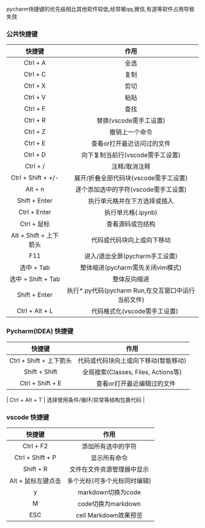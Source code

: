 pycharm快捷键的优先级相比其他软件较低,经常被qq,微信,有道等软件占用导致失效

### 公共快捷键

|        快捷键         |                 作用                 |
|:------------------:|:----------------------------------:|
|      Ctrl + A      |                 全选                 |
|      Ctrl + C      |                 复制                 |
|      Ctrl + X      |                 剪切                 |
|      Ctrl + V      |                 粘贴                 |
|      Ctrl + F      |                 查找                 |
|      Ctrl + R      |          替换(vscode需手工设置)           |
|      Ctrl + Z      |              撤销上一个命令               |
|      Ctrl + E      |           查看or打开最近访问过的文件           |
|      Ctrl + D      |        向下复制当前行(vscode需手工设置)        |
|      Ctrl + /      |              注释/取消注释               |
| Ctrl + Shift + +/- |      展开/折叠全部代码块(vscode需手工设置)       |
|      Alt + n       |       逐个添加选中的字符(vscode需手工设置)       |
|   Shift + Enter    |           执行单元格并在下方选择或插入           |
|    Ctrl + Enter    |           执行单元格(.ipynb)            |
|     Ctrl + 鼠标      |              查看源码或包结构              |
| Alt + Shift + 上下箭头 |           代码或代码块向上或向下移动            |
|        F11         |        进入/退出全屏(pycharm手工设置)        |
|      选中 + Tab      |       整体缩进(pycharm需先关闭vim模式)       |
|  选中 + Shift + Tab  |               整体反向缩进               |
|    Shift + Enter    | 执行*.py代码(pycharm Run,在交互窗口中运行当前文件) |
|   Ctrl + Alt + L    |        　 代码格式化(vscode需手工设置)        |

### Pycharm(IDEA) 快捷键

|         快捷键         |               作用               |
|:-------------------:|:------------------------------:|
| Ctrl + Shift + 上下箭头 |       代码或代码块向上或向下移动(智能移动)        |
|    Shift + Shift    | 全局搜索(Classes, Files, Actions等) |
|  Ctrl + Shift + E   |        　 查看or打开最近编辑过的文件        |

|   Ctrl + Alt + T    |      选择使用条件/循环/异常等结构包裹代码       |

### vscode 快捷键

|       快捷键        |        作用         |
|:----------------:|:-----------------:|
|    Ctrl + F2     |     添加所有选中的字符     |
| Ctrl + Shift + P |      显示所有命令       |
|    Shift + R     |   文件在文件资源管理器中显示   |
|   Alt + 鼠标左键点击   |  多个光标(可多个光标同时编辑)  |
|        y         |  markdown切换为code  |
|        M         |  code切换为markdown  |
|       ESC        | cell Markdown效果预览 |